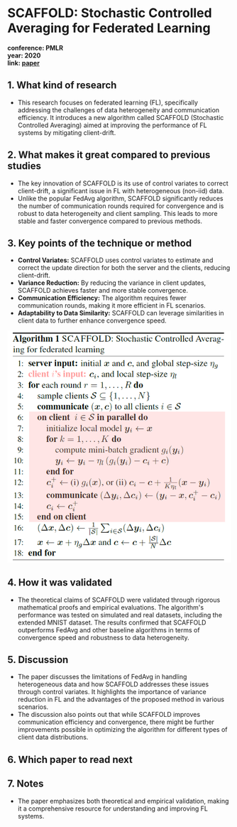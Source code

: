 # SCAFFOLD: Stochastic Controlled Averaging for Federated Learning

**conference: PMLR** <br>
**year: 2020** <br>
**link: [paper](https://proceedings.mlr.press/v119/karimireddy20a/karimireddy20a.pdf)**

## 1. What kind of research

- This research focuses on federated learning (FL), specifically addressing the challenges of data heterogeneity and communication efficiency. It introduces a new algorithm called SCAFFOLD (Stochastic Controlled Averaging) aimed at improving the performance of FL systems by mitigating client-drift.

## 2. What makes it great compared to previous studies

- The key innovation of SCAFFOLD is its use of control variates to correct client-drift, a significant issue in FL with heterogeneous (non-iid) data.
- Unlike the popular FedAvg algorithm, SCAFFOLD significantly reduces the number of communication rounds required for convergence and is robust to data heterogeneity and client sampling. This leads to more stable and faster convergence compared to previous methods.

## 3. Key points of the technique or method

- **Control Variates:** SCAFFOLD uses control variates to estimate and correct the update direction for both the server and the clients, reducing client-drift.
- **Variance Reduction:** By reducing the variance in client updates, SCAFFOLD achieves faster and more stable convergence.
- **Communication Efficiency:** The algorithm requires fewer communication rounds, making it more efficient in FL scenarios.
- **Adaptability to Data Similarity:** SCAFFOLD can leverage similarities in client data to further enhance convergence speed.

![SCAFFOLD_algorithm.png](SCAFFOLD_algorithm.png)

## 4. How it was validated

- The theoretical claims of SCAFFOLD were validated through rigorous mathematical proofs and empirical evaluations. The algorithm's performance was tested on simulated and real datasets, including the extended MNIST dataset. The results confirmed that SCAFFOLD outperforms FedAvg and other baseline algorithms in terms of convergence speed and robustness to data heterogeneity.

## 5. Discussion

- The paper discusses the limitations of FedAvg in handling heterogeneous data and how SCAFFOLD addresses these issues through control variates. It highlights the importance of variance reduction in FL and the advantages of the proposed method in various scenarios.
- The discussion also points out that while SCAFFOLD improves communication efficiency and convergence, there might be further improvements possible in optimizing the algorithm for different types of client data distributions.

## 6. Which paper to read next

## 7. Notes

- The paper emphasizes both theoretical and empirical validation, making it a comprehensive resource for understanding and improving FL systems.
